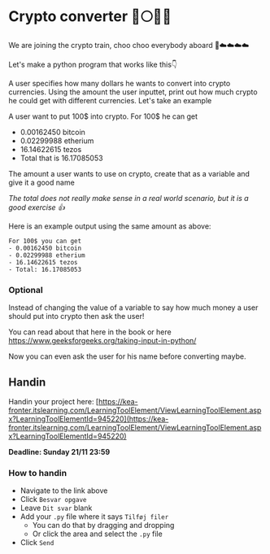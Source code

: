 # Crypto converter 🚀🌕💎🙌



We are joining the crypto train, choo choo everybody aboard 🚂☁️☁️☁️☁️

Let's make a python program that works like this👇

A user specifies how many dollars he wants to convert into crypto currencies. Using the amount the user inputtet, print out how much crypto he could get with different currencies. Let's take an example

A user want to put 100$ into crypto. For 100$ he can get

- 0.00162450 bitcoin
- 0.02299988 etherium
- 16.14622615 tezos
- Total that is 16.17085053

The amount a user wants to use on crypto, create that as a variable and give it a good name

*The total does not really make sense in a real world scenario, but it is a good exercise 👍*



Here is an example output using the same amount as above:

```
For 100$ you can get
- 0.00162450 bitcoin
- 0.02299988 etherium
- 16.14622615 tezos
- Total: 16.17085053
```



### Optional

Instead of changing the value of a variable to say how much money a user should put into crypto then ask the user!

You can read about that here in the book or here https://www.geeksforgeeks.org/taking-input-in-python/

Now you can even ask the user for his name before converting maybe. 



## Handin

Handin your project here: [https://kea-fronter.itslearning.com/LearningToolElement/ViewLearningToolElement.aspx?LearningToolElementId=945220](https://kea-fronter.itslearning.com/LearningToolElement/ViewLearningToolElement.aspx?LearningToolElementId=945220)



**Deadline: Sunday 21/11 23:59**



### How to handin

- Navigate to the link above
- Click `Besvar opgave`
- Leave `Dit svar` blank
- Add your `.py` file where it says `Tilføj filer`
  - You can do that by dragging and dropping 
  - Or click the area and select the `.py` file 
- Click `Send`

